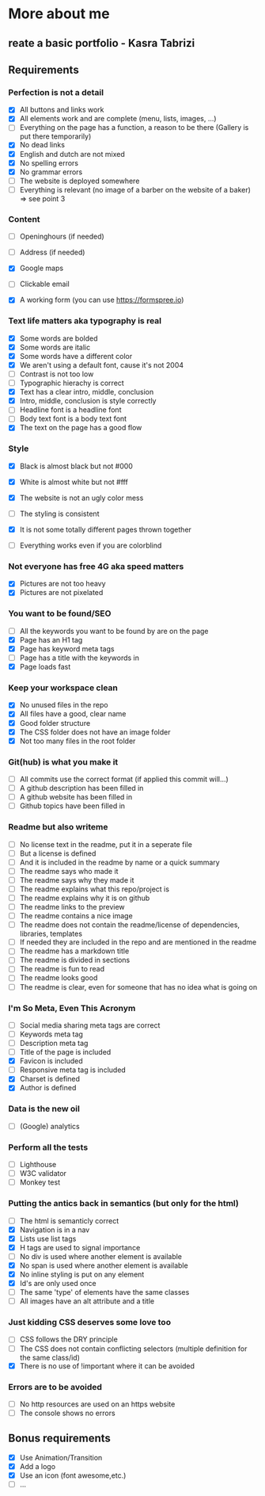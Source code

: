 # More about me

## reate a basic portfolio - Kasra Tabrizi


## Requirements

### Perfection is not a detail
- [X] All buttons and links work
- [X] All elements work and are complete (menu, lists, images, ...)
- [ ] Everything on the page has a function, a reason to be there (Gallery is put there temporarily)
- [X] No dead links
- [X] English and dutch are not mixed
- [X] No spelling errors
- [X] No grammar errors
- [ ] The website is deployed somewhere
- [ ] Everything is relevant (no image of a barber on the website of a baker) => see point 3

### Content
- [ ] Openinghours (if needed)
- [ ] Address (if needed)
- [X] Google maps
- [ ] Clickable email
- [X] A working form (you can use https://formspree.io)


### Text life matters aka typography is real
- [X] Some words are bolded
- [X] Some words are italic
- [X] Some words have a different color
- [X] We aren't using a default font, cause it's not 2004
- [ ] Contrast is not too low
- [ ] Typographic hierachy is correct
- [X] Text has a clear intro, middle, conclusion
- [X] Intro, middle, conclusion is style correctly
- [ ] Headline font is a headline font
- [ ] Body text font is a body text font
- [X] The text on the page has a good flow

### Style
- [X] Black is almost black but not #000
- [X] White is almost white but not #fff
- [X] The website is not an ugly color mess
- [ ] The styling is consistent
- [X] It is not some totally different pages thrown together
- [ ] Everything works even if you are colorblind


### Not everyone has free 4G aka speed matters
- [X] Pictures are not too heavy
- [X] Pictures are not pixelated

### You want to be found/SEO	
- [ ] All the keywords you want to be found by are on the page 
- [X] Page has an H1 tag
- [X] Page has keyword meta tags
- [ ] Page has a title with the keywords in
- [X] Page loads fast
 
### Keep your workspace clean
- [X] No unused files in the repo
- [X] All files have a good, clear name
- [X] Good folder structure
- [X] The CSS folder does not have an image folder
- [X] Not too many files in the root folder 

### Git(hub) is what you make it
- [ ] All commits use the correct format (if applied this commit will...)
- [ ] A github description has been filled in
- [ ] A github website has been filled in
- [ ] Github topics have been filled in

### Readme but also writeme
- [ ] No license text in the readme, put it in a seperate file
- [ ] But a license is defined
- [ ] And it is included in the readme by name or a quick summary
- [ ] The readme says who made it
- [ ] The readme says why they made it
- [ ] The readme explains what this repo/project is
- [ ] The readme explains why it is on github
- [ ] The readme links to the preview
- [ ] The readme contains a nice image
- [ ] The readme does not contain the readme/license of dependencies, libraries, templates
- [ ] If needed they are included in the repo and are mentioned in the readme
- [ ] The readme has a markdown title
- [ ] The readme is divided in sections
- [ ] The readme is fun to read
- [ ] The readme looks good
- [ ] The readme is clear, even for someone that has no idea what is going on

### I'm So Meta, Even This Acronym
- [ ] Social media sharing meta tags are correct
- [ ] Keywords meta tag
- [ ] Description meta tag
- [ ] Title of the page is included
- [X] Favicon is included
- [ ] Responsive meta tag is included
- [X] Charset is defined
- [X] Author is defined

### Data is the new oil
- [ ] (Google) analytics

### Perform all the tests
- [ ] Lighthouse
- [ ] W3C validator
- [ ] Monkey test

### Putting the antics back in semantics (but only for the html)
- [ ] The html is semanticly correct
- [X] Navigation is in a nav
- [X] Lists use list tags
- [X] H tags are used to signal importance
- [ ] No div is used where another element is available
- [X] No span is used where another element is available
- [X] No inline styling is put on any element
- [X] Id's are only used once
- [ ] The same 'type' of elements have the same classes
- [ ] All images have an alt attribute and a title

### Just kidding CSS deserves some love too
- [ ] CSS follows the DRY principle
- [ ] The CSS does not contain conflicting selectors (multiple definition for the same class/id)
- [X] There is no use of !important where it can be avoided

### Errors are to be avoided
- [ ] No http resources are used on an https website
- [ ] The console shows no errors

## Bonus requirements
- [X] Use Animation/Transition
- [X] Add a logo
- [X] Use an icon (font awesome,etc.)
- [ ] ...
